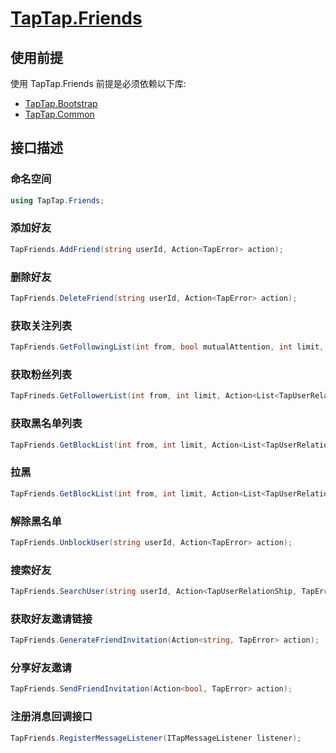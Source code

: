 # [TapTap.Friends](./Documentation/README.md)

## 使用前提

使用 TapTap.Friends 前提是必须依赖以下库:
* [TapTap.Bootstrap](https://github.com/TapTap/TapBootstrap-Unity.git)
* [TapTap.Common](https://github.com/TapTap/TapCommon-Unity.git)

## 接口描述

### 命名空间
```c#
using TapTap.Friends;
```

### 添加好友

```c#
TapFriends.AddFriend(string userId, Action<TapError> action);
```

### 删除好友
```c#
TapFriends.DeleteFriend(string userId, Action<TapError> action);
```

### 获取关注列表
```c#
TapFriends.GetFollowingList(int from, bool mutualAttention, int limit, Action<List<TapUserRelationShip>, TapError> action);
```

### 获取粉丝列表
```c#
TapFrineds.GetFollowerList(int from, int limit, Action<List<TapUserRelationShip>, TapError> action);
```

### 获取黑名单列表
```c#
TapFriends.GetBlockList(int from, int limit, Action<List<TapUserRelationShip>, TapError> action);
```

### 拉黑
```c#
TapFriends.GetBlockList(int from, int limit, Action<List<TapUserRelationShip>, TapError> action);
```

### 解除黑名单
```c#
TapFriends.UnblockUser(string userId, Action<TapError> action);
```

### 搜索好友
```c#
TapFriends.SearchUser(string userId, Action<TapUserRelationShip, TapError> action);
```
### 获取好友邀请链接
```c#
TapFriends.GenerateFriendInvitation(Action<string, TapError> action);
```
### 分享好友邀请
```c#
TapFriends.SendFriendInvitation(Action<bool, TapError> action);
```
### 注册消息回调接口
```c#
TapFriends.RegisterMessageListener(ITapMessageListener listener);
```

